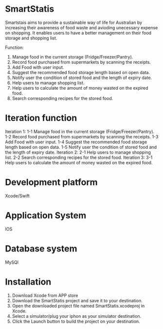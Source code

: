 # SmartStatis
  Smartstais aims to provide a sustainable way of life for Australian by increasing their awareness of food waste and avioding unecessary expense on shopping. It enables users to have a better management on their food storage and shopping list.

Function:

1. Manage food in the current storage (Fridge/Freezer/Pantry).
2. Record food purchased from supermarkets by scanning the receipts.
3. Add Food with user input.
4. Suggest the recommended food storage length based on open data.
5. Notify user the condition of stored food and the length of expiry date.
6. Help users to manage shopping list.
7. Help users to calculate the amount of money wasted on the expired food.
8. Search corresponding recipes for the stored food.
# Iteration function
Iteration 1: 
  1-1 Manage food in the current storage (Fridge/Freezer/Pantry).
  1-2 Record food purchased from supermarkets by scanning the receipts.
  1-3 Add Food with user input.
  1-4 Suggest the recommended food storage length based on open data.
  1-5 Notify user the condition of stored food and the length of expiry date.
Iteration 2:
  2-1 Help users to manage shopping list.
  2-2 Search corresponding recipes for the stored food.
Iteration 3:
  3-1 Help users to calculate the amount of money wasted on the expired food.
# Development platform
  Xcode/Swift
# Application System
  IOS
# Database system
  MySQl
# Installation 
  1. Download Xcode from APP store
  2. Download the SmartStatis project and save it to your destination.
  3. Open the downloaded project file named SmartStatis.xcodeproj in Xcode.
  4. Select a simulator/plug your iphon as your simulator destination.
  5. Click the Launch button to build the project on your destination.
